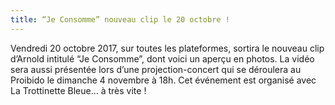 ```yaml
---
title: “Je Consomme” nouveau clip le 20 octobre !
---
```


Vendredi 20 octobre 2017, sur toutes les plateformes, sortira le nouveau clip d’Arnold intitulé “Je Consomme”, dont voici un aperçu en photos. La vidéo sera aussi présentée lors d’une projection-concert qui se déroulera au Proibido le dimanche 4 novembre à 18h. Cet événement est organisé avec La Trottinette Bleue… à très vite !
